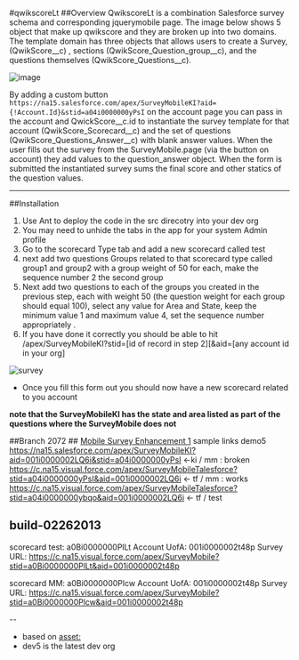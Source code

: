 #qwikscoreLt
##Overview
QwikscoreLt is a combination Salesforce survey schema and corresponding jquerymobile page.   The image below shows 5 object that make up qwikscore and they are broken up into two domains.   The template domain has three objects that  allows users to create a Survey,  (QwikScore__c) , sections (QwikScore_Question_group__c), and the questions themselves (QwikScore_Questions__c).  

     
![image](https://s3.amazonaws.com/bowermanpublic/qwikscoreLt700.png)

By adding a custom button `https://na15.salesforce.com/apex/SurveyMobileKI?aid={!Account.Id}&stid=a04i0000000yPsI` on the account page you can pass in the account and QwickScore__c.id to instantiate the survey template for that account (QwikScore_Scorecard__c) and the set of questions (QwikScore_Questions_Answer__c) with blank answer values.    When the user fills out the survey from the SurveyMobile.page (via the button on account) they add values to the question_answer object.   When the form is submitted the instantiated survey  sums the final score and other statics of the question values.

---

##Installation
1. Use Ant to deploy the code in the src direcotry into your dev org
2. You may need to unhide the tabs in the app for your system Admin profile
3.  Go to the scorecard Type tab and add a new scorecard called test
4. next add two questions Groups related to that scorecard type called group1 and group2 with a group weight of 50 for each, make the sequence number 2 the second group
5. Next add two questions to each of the groups you created in the previous step, each with weight 50 (the question weight for each group should equal 100), select any value for Area and State, keep the minimum value 1 and maximum value 4, set the sequence number appropriately . 
6.  If you have done it correctly you should be able to hit 
      /apex/SurveyMobileKI?stid=[id of record in step 2][&aid=[any account id in your org]    


![survey](https://s3.amazonaws.com/bowermanpublic/surveyscreenshot.png)  

* Once you fill this form out you should now have a new scorecard related to you account

__note that the SurveyMobileKI has the state and area listed as part of the questions where the SurveyMobile does not__


##Branch 2072 ##
[Mobile Survey Enhancement 1](http://www.cloudspokes.com/challenges/2072)
  sample links demo5
  https://na15.salesforce.com/apex/SurveyMobileKI?aid=001i0000002LQ6i&stid=a04i0000000yPsI  <-ki / mm : broken
  https://c.na15.visual.force.com/apex/SurveyMobileTalesforce?stid=a04i0000000yPsI&aid=001i0000002LQ6i  <- tf / mm : works
   https://c.na15.visual.force.com/apex/SurveyMobileTalesforce?stid=a04i0000000ybqo&aid=001i0000002LQ6i <- tf / test

   ## build-02262013
   scorecard test: a0Bi0000000PlLt
   Account UofA: 001i0000002t48p
   Survey URL:
   https://c.na15.visual.force.com/apex/SurveyMobile?stid=a0Bi0000000PlLt&aid=001i0000002t48p

   scorecard MM: a0Bi0000000Plcw
   Account UofA: 001i0000002t48p
   Survey URL:
   https://c.na15.visual.force.com/apex/SurveyMobile?stid=a0Bi0000000Plcw&aid=001i0000002t48p

   


--


* based on [asset:](https://appirio.my.salesforce.com/apex/CMC_AssetView?id=a3E50000000CaZyEAK&sfdc.override=1 "Asset")
* dev5 is the latest dev org

